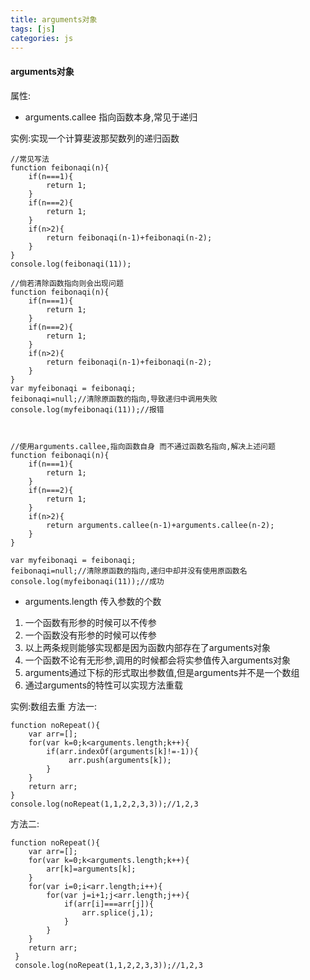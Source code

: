 ```yaml
---
title: arguments对象
tags: [js]
categories: js
---
```

#### arguments对象

属性:
* arguments.callee
指向函数本身,常见于递归

实例:实现一个计算斐波那契数列的递归函数

    //常见写法
    function feibonaqi(n){
        if(n===1){
            return 1;
        }
        if(n===2){
            return 1;
        }
        if(n>2){
            return feibonaqi(n-1)+feibonaqi(n-2);
        }
    }
    console.log(feibonaqi(11));
    
<!-- more -->

    //倘若清除函数指向则会出现问题
    function feibonaqi(n){
        if(n===1){
            return 1;
        }
        if(n===2){
            return 1;
        }
        if(n>2){
            return feibonaqi(n-1)+feibonaqi(n-2);
        }
    }
    var myfeibonaqi = feibonaqi;
    feibonaqi=null;//清除原函数的指向,导致递归中调用失败
    console.log(myfeibonaqi(11));//报错



    //使用arguments.callee,指向函数自身 而不通过函数名指向,解决上述问题
    function feibonaqi(n){
        if(n===1){
            return 1;
        }
        if(n===2){
            return 1;
        }
        if(n>2){
            return arguments.callee(n-1)+arguments.callee(n-2);
        }
    }

    var myfeibonaqi = feibonaqi;
    feibonaqi=null;//清除原函数的指向,递归中却并没有使用原函数名
    console.log(myfeibonaqi(11));//成功


* arguments.length
传入参数的个数

1. 一个函数有形参的时候可以不传参
2. 一个函数没有形参的时候可以传参
3. 以上两条规则能够实现都是因为函数内部存在了arguments对象
4. 一个函数不论有无形参,调用的时候都会将实参值传入arguments对象
5. arguments通过下标的形式取出参数值,但是arguments并不是一个数组
6. 通过arguments的特性可以实现方法重载

实例:数组去重
方法一:

    function noRepeat(){
        var arr=[];
        for(var k=0;k<arguments.length;k++){
            if(arr.indexOf(arguments[k]!=-1)){
                 arr.push(arguments[k]);
            }           
        }
        return arr;
    }
    console.log(noRepeat(1,1,2,2,3,3));//1,2,3

方法二:

    function noRepeat(){
        var arr=[];
        for(var k=0;k<arguments.length;k++){
            arr[k]=arguments[k];
        }
        for(var i=0;i<arr.length;i++){
            for(var j=i+1;j<arr.length;j++){
                if(arr[i]===arr[j]){
                    arr.splice(j,1);
                }
            }
        }
        return arr;
     }
     console.log(noRepeat(1,1,2,2,3,3));//1,2,3

